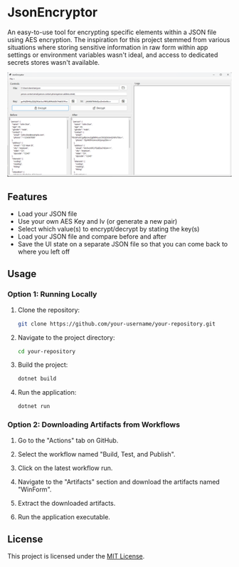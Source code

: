 # JsonEncryptor
An easy-to-use tool for encrypting specific elements within a JSON file using AES encryption. The inspiration for this project stemmed from various situations where storing sensitive information in raw form within app settings or environment variables wasn't ideal, and access to dedicated secrets stores wasn't available.

![JsonEncryptor](assets/JsonEncryptor.png)

## Features
- Load your JSON file
- Use your own AES Key and Iv (or generate a new pair)
- Select which value(s) to encrypt/decrypt by stating the key(s)
- Load your JSON file and compare before and after
- Save the UI state on a separate JSON file so that you can come back to where you left off

## Usage

### Option 1: Running Locally

1. Clone the repository:

    ```bash
    git clone https://github.com/your-username/your-repository.git
    ```

2. Navigate to the project directory:

    ```bash
    cd your-repository
    ```

3. Build the project:

    ```bash
    dotnet build
    ```

4. Run the application:

    ```bash
    dotnet run
    ```

### Option 2: Downloading Artifacts from Workflows

1. Go to the "Actions" tab on GitHub.

2. Select the workflow named "Build, Test, and Publish".

3. Click on the latest workflow run.

4. Navigate to the "Artifacts" section and download the artifacts named "WinForm".

5. Extract the downloaded artifacts.

6. Run the application executable.

## License
This project is licensed under the [MIT License](LICENSE).
